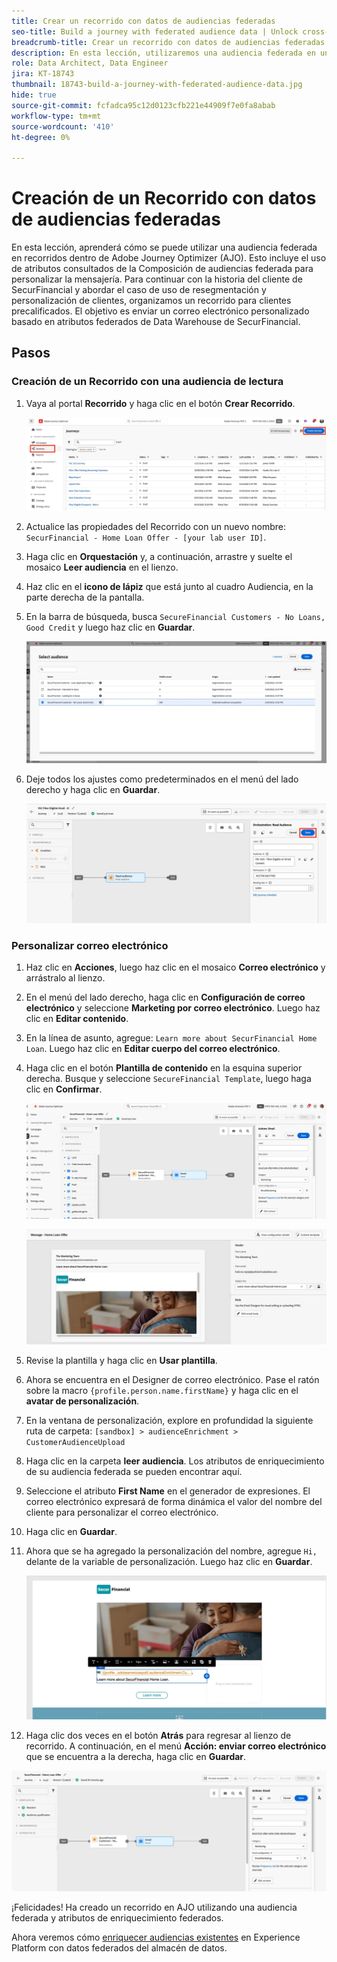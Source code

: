 ```yaml
---
title: Crear un recorrido con datos de audiencias federadas
seo-title: Build a journey with federated audience data | Unlock cross-channel insights with Federated Audience Composition
breadcrumb-title: Crear un recorrido con datos de audiencias federadas
description: En esta lección, utilizaremos una audiencia federada en un recorrido de Journey Optimizer.
role: Data Architect, Data Engineer
jira: KT-18743
thumbnail: 18743-build-a-journey-with-federated-audience-data.jpg
hide: true
source-git-commit: fcfadca95c12d0123cfb221e44909f7e0fa8abab
workflow-type: tm+mt
source-wordcount: '410'
ht-degree: 0%

---
```



# Creación de un Recorrido con datos de audiencias federadas

En esta lección, aprenderá cómo se puede utilizar una audiencia federada en recorridos dentro de Adobe Journey Optimizer (AJO). Esto incluye el uso de atributos consultados de la Composición de audiencias federada para personalizar la mensajería. Para continuar con la historia del cliente de SecurFinancial y abordar el caso de uso de resegmentación y personalización de clientes, organizamos un recorrido para clientes precalificados. El objetivo es enviar un correo electrónico personalizado basado en atributos federados de Data Warehouse de SecurFinancial.

## Pasos

### Creación de un Recorrido con una audiencia de lectura

1. Vaya al portal **Recorrido** y haga clic en el botón **Crear Recorrido**.

   ![crear-un-recorrido](assets/create-journey.png)

2. Actualice las propiedades del Recorrido con un nuevo nombre: `SecurFinancial - Home Loan Offer - [your lab user ID]`.

3. Haga clic en **Orquestación** y, a continuación, arrastre y suelte el mosaico **Leer audiencia** en el lienzo.

4. Haz clic en el **icono de lápiz** que está junto al cuadro Audiencia, en la parte derecha de la pantalla.

5. En la barra de búsqueda, busca `SecureFinancial Customers - No Loans, Good Credit` y luego haz clic en **Guardar**.

   ![crear-un-recorrido](assets/select-audience.png)

6. Deje todos los ajustes como predeterminados en el menú del lado derecho y haga clic en **Guardar**.

   ![save-audience-settings](assets/save-audience-settings.png)

### Personalizar correo electrónico

1. Haz clic en **Acciones**, luego haz clic en el mosaico **Correo electrónico** y arrástralo al lienzo.

2. En el menú del lado derecho, haga clic en **Configuración de correo electrónico** y seleccione **Marketing por correo electrónico**. Luego haz clic en **Editar contenido**.

3. En la línea de asunto, agregue: `Learn more about SecurFinancial Home Loan`. Luego haz clic en **Editar cuerpo del correo electrónico**.

4. Haga clic en el botón **Plantilla de contenido** en la esquina superior derecha. Busque y seleccione `SecureFinancial Template`, luego haga clic en **Confirmar**.

   ![recorrido-email-config](assets/journey-email-config.png)

   ![recorrido-email-confirm](assets/journey-email-confirm.png)

5. Revise la plantilla y haga clic en **Usar plantilla**.

6. Ahora se encuentra en el Designer de correo electrónico. Pase el ratón sobre la macro `{profile.person.name.firstName}` y haga clic en el **avatar de personalización**.

7. En la ventana de personalización, explore en profundidad la siguiente ruta de carpeta: `[sandbox] > audienceEnrichment > CustomerAudienceUpload`

8. Haga clic en la carpeta **leer audiencia**. Los atributos de enriquecimiento de su audiencia federada se pueden encontrar aquí.

9. Seleccione el atributo **First Name** en el generador de expresiones. El correo electrónico expresará de forma dinámica el valor del nombre del cliente para personalizar el correo electrónico.

10. Haga clic en **Guardar**.

11. Ahora que se ha agregado la personalización del nombre, agregue `Hi, ` delante de la variable de personalización. Luego haz clic en **Guardar**.

    ![recorrido-email-save](assets/journey-email-save.png)

12. Haga clic dos veces en el botón **Atrás** para regresar al lienzo de recorrido. A continuación, en el menú **Acción: enviar correo electrónico** que se encuentra a la derecha, haga clic en **Guardar**.

   ![guardar-final-recorrido](assets/save-final-journey.png)

¡Felicidades! Ha creado un recorrido en AJO utilizando una audiencia federada y atributos de enriquecimiento federados.

Ahora veremos cómo [enriquecer audiencias existentes](audience-enrichment-demo.md) en Experience Platform con datos federados del almacén de datos.
